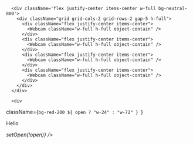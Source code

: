       <div className='flex justify-center items-center w-full bg-neutral-800'>
        <div className="grid grid-cols-2 grid-rows-2 gap-5 h-full">
          <div className="flex justify-center items-center">
            <Webcam className="w-full h-full object-contain" />
          </div>
          <div className="flex justify-center items-center">
            <Webcam className="w-full h-full object-contain" />
          </div>
          <div className="flex justify-center items-center">
            <Webcam className="w-full h-full object-contain" />
          </div>
          <div className="flex justify-center items-center">
            <Webcam className="w-full h-full object-contain" />
          </div>
        </div>
      </div>

      <div
className={`bg-red-200 ${
  open ? "w-24" : "w-72"
} `}
>
  Hello
</div>
  <i className="fa-regular fa-circle-question p-2 bg-blue-500"
    onClick={() => setOpen(!open)}
  />

</div>